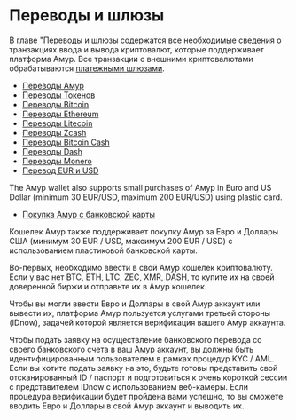 # Переводы и шлюзы

В главе "Переводы и шлюзы содержатся все необходимые сведения о транзакциях ввода и вывода криптовалют, которые поддерживает платформа Амур. Все транзакции с внешними криптовалютами обрабатываются [платежными шлюзами](/frequently-asked-questions-faq/transfers-and-gateways/payment-gateway.md).

* [Переводы Амур](transfers-and-gateways/amur-transfers.md)
* [Переводы Токенов](transfers-and-gateways/asset-transfers.md)
* [Переводы Bitcoin](transfers-and-gateways/bitcoin-transfers.md)
* [Переводы Ethereum](transfers-and-gateways/ethereum-transfers.md)
* [Переводы Litecoin](transfers-and-gateways/litecoin-transfers.md)
* [Переводы Zcash](transfers-and-gateways/zcash-transfers.md)
* [Переводы Bitcoin Cash](transfers-and-gateways/bitcoin-cash-transfers.md)
* [Переводы Dash](transfers-and-gateways/dash-transfers.md)
* [Переводы Monero](transfers-and-gateways/monero-transfers.md)
* [Перевод EUR и USD](transfers-and-gateways/eur-usd-transfers.md)

The Амур wallet also supports small purchases of Амур in Euro and US Dollar (minimum 30 EUR/USD, maximum 200 EUR/USD) using plastic card.

* [Покупка Амур с банковской карты](transfers-and-gateways/buying-amur-using-card.md)

Кошелек Амур также поддерживает покупку Амур за Евро и Доллары США (минимум 30 EUR / USD, максимум 200 EUR / USD) с использованием пластиковой банковской карты.

Во-первых, необходимо ввести в свой Амур кошелек криптовалюту. Если у вас нет BTC, ETH, LTC, ZEC, XMR, DASH, то купите их на своей доверенной биржи и отправьте их в Амур кошелек.

Чтобы вы могли ввести Евро и Доллары в свой Амур аккаунт или вывести их, платформа Амур пользуется услугами третьей стороны (IDnow), задачей которой является верификация вашего Амур аккаунта.

Чтобы подать заявку на осуществление банковского перевода со своего банковского счета в ваш Амур аккаунт, вы должны быть идентифицированным пользователем в рамках процедур KYC / AML. Если вы хотите подать заявку на это, будьте готовы представить свой отсканированный ID / паспорт и подготовиться к очень короткой сессии с представителем IDnow с использованием веб-камеры. Если процедура верификации будет пройдена вами успешно, то вы сможете вводить Евро и Доллары в свой Амур аккаунт и выводить их.
